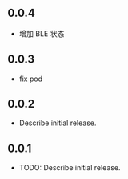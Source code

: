 ## 0.0.4

- 增加 BLE 状态

## 0.0.3

- fix pod

## 0.0.2

- Describe initial release.

## 0.0.1

- TODO: Describe initial release.
